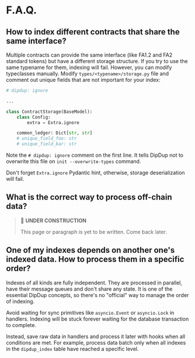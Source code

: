 # F.A.Q.

## How to index different contracts that share the same interface?

Multiple contracts can provide the same interface (like FA1.2 and FA2 standard tokens) but have a different storage structure. If you try to use the same typename for them, indexing will fail. However, you can modify typeclasses manually. Modify `types/<typename>/storage.py` file and comment out unique fields that are not important for your index:

```python
# dipdup: ignore

...

class ContractStorage(BaseModel):
    class Config:
        extra = Extra.ignore

    common_ledger: Dict[str, str]
    # unique_field_foo: str
    # unique_field_bar: str
```

Note the `# dipdup: ignore` comment on the first line. It tells DipDup not to overwrite this file on `init --overwrite-types` command.

Don't forget `Extra.ignore` Pydantic hint, otherwise, storage deserialization will fail.

## What is the correct way to process off-chain data?

> 🚧 **UNDER CONSTRUCTION**
>
> This page or paragraph is yet to be written. Come back later.

## One of my indexes depends on another one's indexed data. How to process them in a specific order?

Indexes of all kinds are fully independent. They are processed in parallel, have their message queues and don't share any state. It is one of the essential DipDup concepts, so there's no "official" way to manage the order of indexing.

Avoid waiting for sync primitives like `asyncio.Event` or `asyncio.Lock` in handlers. Indexing will be stuck forever waiting for the database transaction to complete.

Instead, save raw data in handlers and process it later with hooks when all conditions are met. For example, process data batch only when all indexes in the `dipdup_index` table have reached a specific level.
